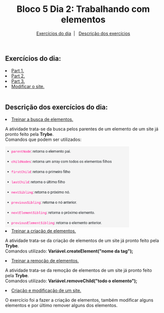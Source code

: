 <h1 align="center">Bloco 5 Dia 2: Trabalhando com elementos</h1>

<p align="center">
  <a href="#exercicio">Exercícios do dia</a>&nbsp;&nbsp;|&nbsp;&nbsp;
  <a href="#descricao">Descrição dos exercícios</a>
</p>

</br>
<h2 id="exercicio">Exercícios do dia:</h2>
<li><a href="#atividade1">Part 1.</a></li>
<li><a href="#atividade2">Part 2.</a></li>
<li><a href="#atividade3">Part 3.</a></li>
<li><a href="#exercicio">Modificar o site.</a></li>

</br>
<h2 id="descricao">Descrição dos exercícios do dia:</h2>

<li id="atividade1"><a href="atividadePart1.html">Treinar a busca de elementos.</a></li>
<p>A atividade trata-se da busca pelos parentes de um elemento de um site já pronto feito pela <strong>Trybe</strong>.</br>Comandos que podem ser utilizados: </p>
<img alt="Imagem Comandos" src="Imagens/comandos.png" width = "400px">

<li id="atividade2"><a href="atividadePart2.html">Treinar a criação de elementos.</a></li>
<p>A atividade trata-se da criação de elementos de um site já pronto feito pela <strong>Trybe</strong>.</br>Comandos utilizado: <strong>Variável.createElement("nome da tag");</strong></p>

<li id="atividade3"><a href="atividadePart3.html">Treinar a remoção de elementos.</a></li>
<p>A atividade trata-se da remoção de elementos de um site já pronto feito pela <strong>Trybe</strong>.</br>Comandos utilizado: <strong>Variável.removeChild("todo o elemento");</strong></p>

<li id="exercicio"><a href="exercício.html">Criação e modificação de um site.</a></li>
<p>O exercício foi a fazer a criação de elementos, também modificar alguns elementos e por último remover alguns dos elementos.</p>